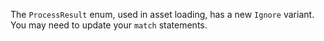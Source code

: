 The `ProcessResult` enum, used in asset loading, has a new `Ignore` variant. You may need to update your `match` statements.
